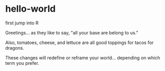# hello-world
first jump into R

Greetings... as they like to say, "all your base are belong to us."

Also, tomatoes, cheese, and lettuce are all good toppings for tacos for dragons. 

These changes will redefine or reframe your world... depending on which term you prefer.
